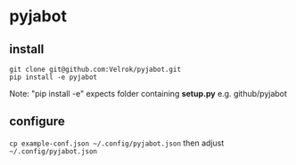 # pyjabot

## install
```
git clone git@github.com:Velrok/pyjabot.git
pip install -e pyjabot
```

Note: "pip install -e" expects folder containing **setup.py** e.g. github/pyjabot

## configure 

`cp example-conf.json ~/.config/pyjabot.json`
then adjust `~/.config/pyjabot.json` 
